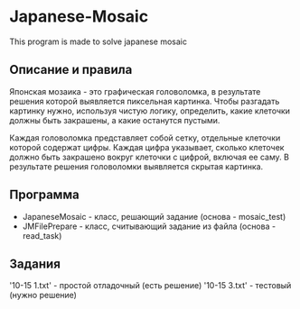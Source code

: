 # Japanese-Mosaic

This program is made to solve japanese mosaic

## Описание и правила

Японская мозаика - это графическая головоломка, в результате решения которой выявляется пиксельная картинка.
Чтобы разгадать картинку нужно, используя чистую логику, определить, какие клеточки должны быть закрашены, а какие останутся пустыми.

Каждая головоломка представляет собой сетку, отдельные клеточки которой содержат цифры. Каждая цифра указывает, сколько клеточек должно быть закрашено вокруг клеточки с цифрой, включая ее саму. В результате решения головоломки выявляется скрытая картинка.

## Программа

- JapaneseMosaic - класс, решающий задание (основа - mosaic_test)
- JMFilePrepare - класс, считывающий задание из файла (основа - read_task)

## Задания

'10-15 1.txt' - простой отладочный (есть решение)
'10-15 3.txt' - тестовый (нужно решение)
